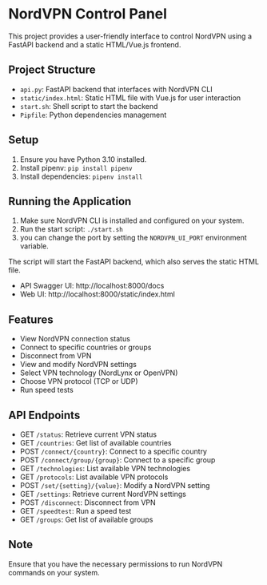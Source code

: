# NordVPN Control Panel

This project provides a user-friendly interface to control NordVPN using a FastAPI backend and a static HTML/Vue.js frontend.

## Project Structure

- `api.py`: FastAPI backend that interfaces with NordVPN CLI
- `static/index.html`: Static HTML file with Vue.js for user interaction
- `start.sh`: Shell script to start the backend
- `Pipfile`: Python dependencies management

## Setup

1. Ensure you have Python 3.10 installed.
2. Install pipenv: `pip install pipenv`
3. Install dependencies: `pipenv install`

## Running the Application

1. Make sure NordVPN CLI is installed and configured on your system.
2. Run the start script: `./start.sh`
3. you can change the port by setting the `NORDVPN_UI_PORT` environment variable.

The script will start the FastAPI backend, which also serves the static HTML file.

- API Swagger UI: http://localhost:8000/docs
- Web UI: http://localhost:8000/static/index.html

## Features

- View NordVPN connection status
- Connect to specific countries or groups
- Disconnect from VPN
- View and modify NordVPN settings
- Select VPN technology (NordLynx or OpenVPN)
- Choose VPN protocol (TCP or UDP)
- Run speed tests

## API Endpoints

- GET `/status`: Retrieve current VPN status
- GET `/countries`: Get list of available countries
- POST `/connect/{country}`: Connect to a specific country
- POST `/connect/group/{group}`: Connect to a specific group
- GET `/technologies`: List available VPN technologies
- GET `/protocols`: List available VPN protocols
- POST `/set/{setting}/{value}`: Modify a NordVPN setting
- GET `/settings`: Retrieve current NordVPN settings
- POST `/disconnect`: Disconnect from VPN
- GET `/speedtest`: Run a speed test
- GET `/groups`: Get list of available groups

## Note

Ensure that you have the necessary permissions to run NordVPN commands on your system.
